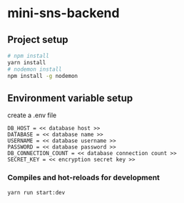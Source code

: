 # mini-sns-backend

## Project setup
```bash
# npm install
yarn install
# nodemon install
npm install -g nodemon
```

## Environment variable setup
create a .env file
```
DB_HOST = << database host >>
DATABASE = << database name >>
USERNAME = << database username >>
PASSWORD = << database password >>
DB_CONNECTION_COUNT = << database connection count >>
SECRET_KEY = << encryption secret key >>
```

### Compiles and hot-reloads for development
```
yarn run start:dev
```
